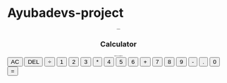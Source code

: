 # Ayubadevs-project
Projects
<!DOCTYPE html>
 <html lang="en">
 <head>
 <meta charset="UTF-8">
 <meta name="viewport" content="width=device-width, initial-scale=1.0">
 <meta http-equiv="X-UA-Compatible" content="ie=edge">
 <title>Calculator</title>
 <link href="styles.css" rel="stylesheet">
 <script src="script.js" defer></script>
 </head>
 <body>
 <h3>Calculator</h3>
 <p>Made by Ayubadevs</p>
 <div class="calculator-grid">
 <div class="output">
 <div data-previous-operand class="previous-operand"></div>
 <div data-current-operand class="current-operand"></div>
 </div>
 <button data-all-clear class="span-two">AC</button>
 <button data-delete>DEL</button>
 <button data-operation>÷</button>
 <button data-number>1</button>
 <button data-number>2</button>
 <button data-number>3</button>
 <button data-operation </>*</button>
 <button data-number>4</button>
 <button data-number>5</button>
 <button data-number>6</button>
 <button data-operation>+</button>
 <button data-number>7</button>
 <button data-number>8</button>
 <button data-number>9</button>
 <button data-operation>-</button>
 <button data-number>.</button>
 <button data-number>0</button>
 <button data-equals class="span-two">=</button>
 </div>
 <style type="text/css">

 *, *::before, *::after {
 box-sizing: border-box;
 font-family: Gotham Rounded, sans-serif;
 font-weight: normal;
 }
 h3,p{
 text-align: center;
 }
 p{
 font-size:2px;
 }
 
 body {
 padding: 0;
 margin: 0;
 background: linear-gradient(to right, #00AAFF, deepskyblue);
 }
 
 .calculator-grid {
 display: grid;
 justify-content: center;
 align-content: center;
 min-height: 100vh;
 grid-template-columns: repeat(4, 90px);
 grid-template-rows: minmax(120px, auto) repeat(5, 100px);
 }
 
 .calculator-grid > button {

 font-size: 3rem;
 border: 1px solid white;
 outline: none;
 background-color: rgba(255, 255, 255, .75);
 }
 
 .calculator-grid > button:hover {
 background-color: rgba(50, 255, 225, .9);
 }
 
 .span-two {
 grid-column: span 2;
 }
 
 .output {
 grid-column: 1 / -1;
 background-color: rgba(0, 0, 0, .75);
 display: flex;
 align-items: flex-end;
 justify-content: space-around;
 flex-direction: column;
 padding: 10px;
 word-wrap: break-word;
 word-break: break-all;
 }
 
 .output .previous-operand {
 color: rgba(255, 255, 255, .75);
 font-size: 1.5rem;
 }
 
 .output .current-operand {
 color: white;
 font-size: 2.5rem;
 }
 
 </style>
 <script type="text/javascript">

 class Calculator {
 constructor(previousOperandTextElement, currentOperandTextElement) {
 this.previousOperandTextElement = previousOperandTextElement
 this.currentOperandTextElement = currentOperandTextElement
 this.clear()
 }
 
 clear() {
 this.currentOperand = ''
 this.previousOperand = ''
 this.operation = undefined
 }

 delete() {
 this.currentOperand = this.currentOperand.toString().slice(0, -1)
 }
 
 appendNumber(number) {
 if (number === '.' && this.currentOperand.includes('.')) return
 this.currentOperand = this.currentOperand.toString() + number.toString()
 }
 
 chooseOperation(operation) {
 if (this.currentOperand === '') return
 if (this.previousOperand !== '') {
 this.compute()
 }
 this.operation = operation
 this.previousOperand = this.currentOperand
 this.currentOperand = ''
 }
 
 compute() {
 let computation
 const prev = parseFloat(this.previousOperand)
 const current = parseFloat(this.currentOperand)
 if (isNaN(prev) || isNaN(current)) return
 switch (this.operation) {
 case '+':
 computation = prev + current
 break
 case '-':
 computation = prev - current
 break
 case '*':
 computation = prev * current
 break
 case '÷':
 computation = prev / current
 break
 default:
 return
 }
 this.currentOperand = computation
 this.operation = undefined
 this.previousOperand = ''
 }
 
 getDisplayNumber(number) {
 const stringNumber = number.toString()
 const integerDigits = parseFloat(stringNumber.split('.')[0])
 const decimalDigits = stringNumber.split('.')[1]
 let integerDisplay
 if (isNaN(integerDigits)) {
 integerDisplay = ''
 } else {
 integerDisplay = integerDigits.toLocaleString('en', { maximumFractionDigits: 0 })
 }
 if (decimalDigits != null) {
 return `${integerDisplay}.${decimalDigits}`
 } else {
 return integerDisplay
 }
 }
 
 updateDisplay() {
 this.currentOperandTextElement.innerText =
 this.getDisplayNumber(this.currentOperand)
 if (this.operation != null) {
 this.previousOperandTextElement.innerText =
 `${this.getDisplayNumber(this.previousOperand)} ${this.operation}`
 } else {
 this.previousOperandTextElement.innerText = ''
 }
 }
 }
 
 
 const numberButtons = document.querySelectorAll('[data-number]')
 const operationButtons = document.querySelectorAll('[data-operation]')
 const equalsButton = document.querySelector('[data-equals]')
 const deleteButton = document.querySelector('[data-delete]')
 const allClearButton = document.querySelector('[data-all-clear]')
 const previousOperandTextElement = document.querySelector('[data-previous-operand]')
 const currentOperandTextElement = document.querySelector('[data-current-operand]')
 
 const calculator = new Calculator(previousOperandTextElement, currentOperandTextElement)
 
 numberButtons.forEach(button => {
 button.addEventListener('click', () => {
 calculator.appendNumber(button.innerText)
 calculator.updateDisplay()
 })
 })
 
 operationButtons.forEach(button => {
 button.addEventListener('click', () => {
 calculator.chooseOperation(button.innerText)
 calculator.updateDisplay()
 })
 })
 
 equalsButton.addEventListener('click', button => {
 calculator.compute()
 calculator.updateDisplay()
 })
 
 allClearButton.addEventListener('click', button => {
 calculator.clear()
 calculator.updateDisplay()
 })
 
 deleteButton.addEventListener('click', button => {
 calculator.delete()
 calculator.updateDisplay()
 })
 
 </script>
 </body>
 </html>


